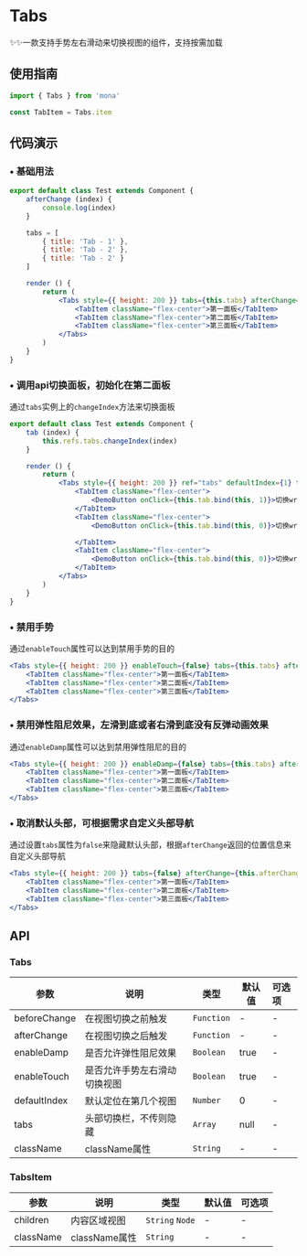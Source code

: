 # Tabs

✨✨一款支持手势左右滑动来切换视图的组件，支持按需加载

## 使用指南
```jsx
import { Tabs } from 'mona'

const TabItem = Tabs.item
```

## 代码演示

### • 基础用法

```jsx
export default class Test extends Component {
	afterChange (index) {
		console.log(index)
	}

	tabs = [
		{ title: 'Tab - 1' },
		{ title: 'Tab - 2' },
		{ title: 'Tab - 2' }
	]

	render () {
		return (
			<Tabs style={{ height: 200 }} tabs={this.tabs} afterChange={this.afterChange.bind(this)} className="tabs-pannel">
				<TabItem className="flex-center">第一面板</TabItem>
				<TabItem className="flex-center">第二面板</TabItem>
				<TabItem className="flex-center">第三面板</TabItem>
			</Tabs>
		)
	}
}
```

### • 调用api切换面板，初始化在第二面板

通过`tabs`实例上的`changeIndex`方法来切换面板

```jsx
export default class Test extends Component {
	tab (index) {
		this.refs.tabs.changeIndex(index)
	}

	render () {
		return (
			<Tabs style={{ height: 200 }} ref="tabs" defaultIndex={1} tabs={this.tabs} afterChange={this.afterChange.bind(this)} className="tabs-pannel">
            	<TabItem className="flex-center">
            		<DemoButton onClick={this.tab.bind(this, 1)}>切换wrap to 1</DemoButton>
            	</TabItem>
            	<TabItem className="flex-center">
            		<DemoButton onClick={this.tab.bind(this, 0)}>切换wrap to 0</DemoButton>

            	</TabItem>
            	<TabItem className="flex-center">
            		<DemoButton onClick={this.tab.bind(this, 0)}>切换wrap to 0</DemoButton>
            	</TabItem>
            </Tabs>
		)
	}
}

```

### • 禁用手势

通过`enableTouch`属性可以达到禁用手势的目的

```jsx
<Tabs style={{ height: 200 }} enableTouch={false} tabs={this.tabs} afterChange={this.afterChange.bind(this)} className="tabs-pannel">
	<TabItem className="flex-center">第一面板</TabItem>
	<TabItem className="flex-center">第二面板</TabItem>
	<TabItem className="flex-center">第三面板</TabItem>
</Tabs>
```

### • 禁用弹性阻尼效果，左滑到底或者右滑到底没有反弹动画效果

通过`enableDamp`属性可以达到禁用弹性阻尼的目的

```jsx
<Tabs style={{ height: 200 }} enableDamp={false} tabs={this.tabs} afterChange={this.afterChange.bind(this)} className="tabs-pannel">
	<TabItem className="flex-center">第一面板</TabItem>
	<TabItem className="flex-center">第二面板</TabItem>
	<TabItem className="flex-center">第三面板</TabItem>
</Tabs>
```

### • 取消默认头部，可根据需求自定义头部导航

通过设置`tabs`属性为`false`来隐藏默认头部，根据`afterChange`返回的位置信息来自定义头部导航

```jsx
<Tabs style={{ height: 200 }} tabs={false} afterChange={this.afterChange.bind(this)} className="tabs-pannel">
	<TabItem className="flex-center">第一面板</TabItem>
	<TabItem className="flex-center">第二面板</TabItem>
	<TabItem className="flex-center">第三面板</TabItem>
</Tabs>
```

## API

### Tabs

| 参数 | 说明 | 类型 | 默认值 | 可选项 |
| --- | --- | --- | --- | :-- |
| beforeChange | 在视图切换之前触发 | `Function` | - | - |
| afterChange | 在视图切换之后触发 | `Function` | - | - |
| enableDamp | 是否允许弹性阻尼效果 | `Boolean` | true | - |
| enableTouch | 是否允许手势左右滑动切换视图 | `Boolean` | true | - |
| defaultIndex | 默认定位在第几个视图 | `Number` | 0 | - |
| tabs | 头部切换栏，不传则隐藏 | `Array` | null | - |
| className | className属性 | `String` | - | - |

### TabsItem

| 参数 | 说明 | 类型 | 默认值 | 可选项 |
| --- | --- | --- | --- | :-- |
| children | 内容区域视图 | `String` `Node` | - | - |
| className | className属性 | `String` | - | - |
